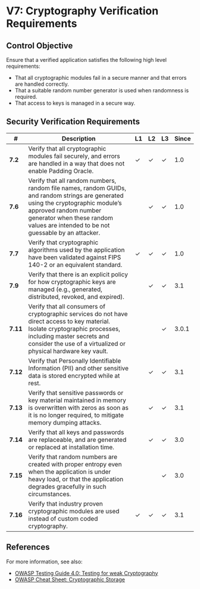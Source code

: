 # V7: Cryptography Verification Requirements

## Control Objective

Ensure that a verified application satisfies the following high level requirements:

* That all cryptographic modules fail in a secure manner and that errors are handled correctly.
* That a suitable random number generator is used when randomness is required.
* That access to keys is managed in a secure way.


## Security Verification Requirements

| # | Description | L1 | L2 | L3 | Since |
| --- | --- | --- | --- | -- | -- |
| **7.2** | Verify that all cryptographic modules fail securely, and errors are handled in a way that does not enable Padding Oracle. | ✓ | ✓ | ✓ | 1.0 |
| **7.6** | Verify that all random numbers, random file names, random GUIDs, and random strings are generated using the cryptographic module’s approved random number generator when these random values are intended to be not guessable by an attacker. |  | ✓ | ✓ | 1.0 |
| **7.7** | Verify that cryptographic algorithms used by the application have been validated against FIPS 140-2 or an equivalent standard. | ✓ | ✓ | ✓ | 1.0 |
| **7.9** | Verify that there is an explicit policy for how cryptographic keys are managed (e.g., generated, distributed, revoked, and expired). |  | ✓ | ✓ | 3.1 |
| **7.11** | Verify that all consumers of cryptographic services do not have direct access to key material. Isolate cryptographic processes, including master secrets and consider the use of a virtualized or physical hardware key vault.  |  |  | ✓ | 3.0.1 |
| **7.12** | Verify that Personally Identifiable Information (PII) and other sensitive data is stored encrypted while at rest. |  | ✓ | ✓ | 3.1 |
| **7.13** | Verify that sensitive passwords or key material maintained in memory is overwritten with zeros as soon as it is no longer required, to mitigate memory dumping attacks. |  | ✓ | ✓ | 3.1 |
| **7.14** | Verify that all keys and passwords are replaceable, and are generated or replaced at installation time. |  | ✓ | ✓ | 3.0 |
| **7.15** | Verify that random numbers are created with proper entropy even when the application is under heavy load, or that the application degrades gracefully in such circumstances. |  |  | ✓ | 3.0 |
| **7.16** | Verify that industry proven cryptographic modules are used instead of custom coded cryptography. | ✓ | ✓ | ✓ | 3.1 |


## References

For more information, see also:

* [OWASP Testing Guide 4.0: Testing for weak Cryptography](https://www.owasp.org/index.php/Testing_for_weak_Cryptography)
* [OWASP Cheat Sheet: Cryptographic Storage](https://www.owasp.org/index.php/Cryptographic_Storage_Cheat_Sheet)
